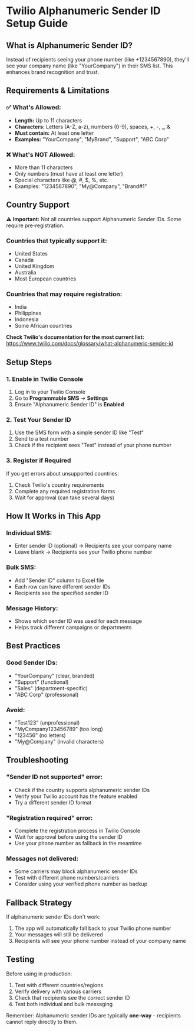 # Twilio Alphanumeric Sender ID Setup Guide

## What is Alphanumeric Sender ID?

Instead of recipients seeing your phone number (like +1234567890), they'll see your company name (like "YourCompany") in their SMS list. This enhances brand recognition and trust.

## Requirements & Limitations

### ✅ **What's Allowed:**

- **Length:** Up to 11 characters
- **Characters:** Letters (A-Z, a-z), numbers (0-9), spaces, +, -, \_, &
- **Must contain:** At least one letter
- **Examples:** "YourCompany", "MyBrand", "Support", "ABC Corp"

### ❌ **What's NOT Allowed:**

- More than 11 characters
- Only numbers (must have at least one letter)
- Special characters like @, #, $, %, etc.
- Examples: "1234567890", "My@Company", "Brand#1"

## Country Support

⚠️ **Important:** Not all countries support Alphanumeric Sender IDs. Some require pre-registration.

### **Countries that typically support it:**

- United States
- Canada
- United Kingdom
- Australia
- Most European countries

### **Countries that may require registration:**

- India
- Philippines
- Indonesia
- Some African countries

**Check Twilio's documentation for the most current list:** https://www.twilio.com/docs/glossary/what-alphanumeric-sender-id

## Setup Steps

### 1. Enable in Twilio Console

1. Log in to your Twilio Console
2. Go to **Programmable SMS** → **Settings**
3. Ensure "Alphanumeric Sender ID" is **Enabled**

### 2. Test Your Sender ID

1. Use the SMS form with a simple sender ID like "Test"
2. Send to a test number
3. Check if the recipient sees "Test" instead of your phone number

### 3. Register if Required

If you get errors about unsupported countries:

1. Check Twilio's country requirements
2. Complete any required registration forms
3. Wait for approval (can take several days)

## How It Works in This App

### **Individual SMS:**

- Enter sender ID (optional) → Recipients see your company name
- Leave blank → Recipients see your Twilio phone number

### **Bulk SMS:**

- Add "Sender ID" column to Excel file
- Each row can have different sender IDs
- Recipients see the specified sender ID

### **Message History:**

- Shows which sender ID was used for each message
- Helps track different campaigns or departments

## Best Practices

### **Good Sender IDs:**

- "YourCompany" (clear, branded)
- "Support" (functional)
- "Sales" (department-specific)
- "ABC Corp" (professional)

### **Avoid:**

- "Test123" (unprofessional)
- "MyCompany123456789" (too long)
- "123456" (no letters)
- "My@Company" (invalid characters)

## Troubleshooting

### **"Sender ID not supported" error:**

- Check if the country supports alphanumeric sender IDs
- Verify your Twilio account has the feature enabled
- Try a different sender ID format

### **"Registration required" error:**

- Complete the registration process in Twilio Console
- Wait for approval before using the sender ID
- Use your phone number as fallback in the meantime

### **Messages not delivered:**

- Some carriers may block alphanumeric sender IDs
- Test with different phone numbers/carriers
- Consider using your verified phone number as backup

## Fallback Strategy

If alphanumeric sender IDs don't work:

1. The app will automatically fall back to your Twilio phone number
2. Your messages will still be delivered
3. Recipients will see your phone number instead of your company name

## Testing

Before using in production:

1. Test with different countries/regions
2. Verify delivery with various carriers
3. Check that recipients see the correct sender ID
4. Test both individual and bulk messaging

Remember: Alphanumeric sender IDs are typically **one-way** - recipients cannot reply directly to them.


